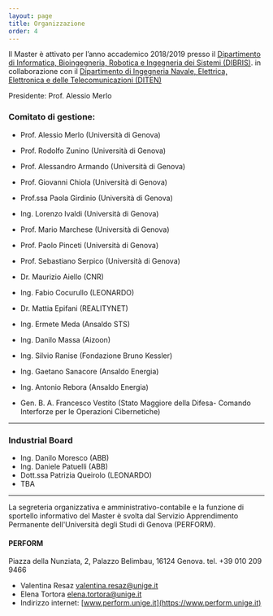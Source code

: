 ```yaml
---
layout: page
title: Organizzazione
order: 4
---
```


Il Master è attivato per l’anno accademico 2018/2019 presso
il [Dipartimento di Informatica, Bioingegneria, Robotica e Ingegneria dei Sistemi (DIBRIS)](http://www.dibris.unige.it/). 
in collaborazione con
il [Dipartimento di Ingegneria Navale, Elettrica, Elettronica e delle Telecomunicazioni (DITEN)](http://www.diten.unige.it/)
 
Presidente: Prof. Alessio Merlo

### Comitato di gestione:

* Prof. Alessio Merlo (Università di Genova)
* Prof. Rodolfo Zunino (Università di Genova)
* Prof. Alessandro Armando (Università di Genova)
* Prof. Giovanni Chiola (Università di Genova)
* Prof.ssa Paola Girdinio (Università di Genova)
* Ing. Lorenzo Ivaldi (Università di Genova)
* Prof. Mario Marchese (Università di Genova)
* Prof. Paolo Pinceti (Università di Genova)
* Prof. Sebastiano Serpico (Università di Genova)
* Dr. Maurizio Aiello (CNR)
* Ing. Fabio Cocurullo (LEONARDO)
* Dr. Mattia Epifani (REALITYNET)
* Ing. Ermete Meda (Ansaldo STS)
* Ing. Danilo Massa (Aizoon)
* Ing. Silvio Ranise (Fondazione Bruno Kessler)
* Ing. Gaetano Sanacore (Ansaldo Energia)
* Ing. Antonio Rebora (Ansaldo Energia)

* Gen. B. A. Francesco Vestito (Stato Maggiore della Difesa- Comando Interforze per le Operazioni Cibernetiche)

<hr>

### Industrial Board
* Ing. Danilo Moresco (ABB)
* Ing. Daniele Patuelli (ABB)
* Dott.ssa Patrizia Queirolo (LEONARDO)
* TBA

<hr>

La segreteria organizzativa e amministrativo-contabile e la funzione di sportello informativo del Master è svolta dal Servizio Apprendimento Permanente dell'Università degli Studi di Genova (PERFORM).

#### PERFORM
Piazza della Nunziata, 2, Palazzo Belimbau, 16124 Genova.
tel. +39 010 209 9466

* Valentina Resaz [valentina.resaz@unige.it](mailto:valentina.resaz@unige.it) 
* Elena Tortora [elena.tortora@unige.it](mailto:elena.tortora@unige.it) 
* Indirizzo internet: [www.perform.unige.it](https://www.perform.unige.it)
